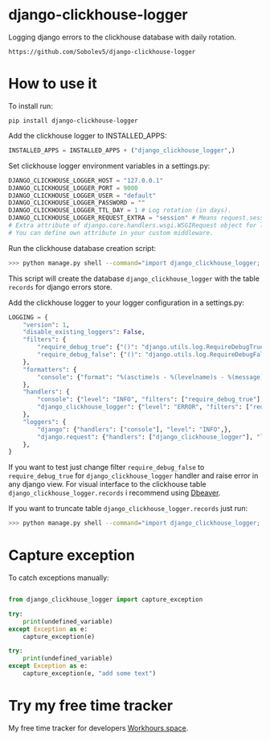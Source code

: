 # django-clickhouse-logger

Logging django errors to the clickhouse database with daily rotation.

```no-highlight
https://github.com/Sobolev5/django-clickhouse-logger
```

# How to use it

To install run:
```no-highlight
pip install django-clickhouse-logger
```

Add the clickhouse logger to INSTALLED_APPS:
```python
INSTALLED_APPS = INSTALLED_APPS + ("django_clickhouse_logger",)
```

Set clickhouse logger environment variables in a settings.py:
```python
DJANGO_CLICKHOUSE_LOGGER_HOST = "127.0.0.1" 
DJANGO_CLICKHOUSE_LOGGER_PORT = 9000
DJANGO_CLICKHOUSE_LOGGER_USER = "default"
DJANGO_CLICKHOUSE_LOGGER_PASSWORD = ""
DJANGO_CLICKHOUSE_LOGGER_TTL_DAY = 1 # Log rotation (in days).
DJANGO_CLICKHOUSE_LOGGER_REQUEST_EXTRA = "session" # Means request.session. 
# Extra attribute of django.core.handlers.wsgi.WSGIRequest object for logging. 
# You can define own attribute in your custom middleware. 
```

Run the clickhouse database creation script:
```sh
>>> python manage.py shell --command="import django_clickhouse_logger; django_clickhouse_logger.clickhouse.create_clickhouse_table()"
```
This script will create the database `django_clickhouse_logger` with the table `records` for django errors store.


Add the clickhouse logger to your logger configuration in a settings.py:
```python
LOGGING = {
    "version": 1,
    "disable_existing_loggers": False,
    "filters": {
        "require_debug_true": {"()": "django.utils.log.RequireDebugTrue",}, 
        "require_debug_false": {"()": "django.utils.log.RequireDebugFalse"}
    },
    "formatters": {
        "console": {"format": "%(asctime)s - %(levelname)s - %(message)s"},
    },
    "handlers": {
        "console": {"level": "INFO", "filters": ["require_debug_true"], "class": "logging.StreamHandler", "formatter": "console"},
        "django_clickhouse_logger": {"level": "ERROR", "filters": ["require_debug_false"], "class": "django_clickhouse_logger.handlers.ClickhouseLoggerHandler"},              
    }, 
    "loggers": {
        "django": {"handlers": ["console"], "level": "INFO",},
        "django.request": {"handlers": ["django_clickhouse_logger"], "level": "ERROR", 'propagate': False},
    },
}
```

If you want to test just change filter `require_debug_false` to `require_debug_true` for `django_clickhouse_logger` handler and raise error in any django view.
For visual interface to the clickhouse table `django_clickhouse_logger.records` i recommend using [Dbeaver](https://dbeaver.io/).

If you want to truncate table `django_clickhouse_logger.records` just run:
```sh
>>> python manage.py shell --command="import django_clickhouse_logger; django_clickhouse_logger.clickhouse.truncate_clickhouse_table()"
```

# Capture exception
To catch exceptions manually:
```python

from django_clickhouse_logger import capture_exception   

try:
    print(undefined_variable)
except Exception as e:
    capture_exception(e)

try:
    print(undefined_variable)
except Exception as e:
    capture_exception(e, "add some text")
```

# Try my free time tracker
My free time tracker for developers [Workhours.space](https://workhours.space/). 


